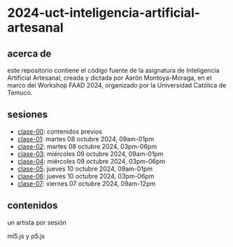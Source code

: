 # 2024-uct-inteligencia-artificial-artesanal

## acerca de

este repositorio contiene el código fuente de la asignatura de Inteligencia Artificial Artesanal, creada y dictada por Aarón Montoya-Moraga, en el marco del Workshop FAAD 2024, organizado por la Universidad Católica de Temuco.

## sesiones

* [clase-00](clase-00/): contenidos previos
* [clase-01](clase-01/): martes 08 octubre 2024, 09am-01pm
* [clase-02](clase-02/): martes 08 octubre 2024, 03pm-06pm
* [clase-03](clase-03/): miércoles 09 octubre 2024, 09am-01pm
* [clase-04](clase-04/): miércoles 09 octubre 2024, 03pm-06pm
* [clase-05](clase-05/): jueves 10 octubre 2024, 09am-01pm
* [clase-06](clase-06/): jueves 10 octubre 2024, 03pm-06pm
* [clase-07](clase-07/): viernes 07 octubre 2024, 09am-12pm

## contenidos

un artista por sesión

ml5.js y p5.js
